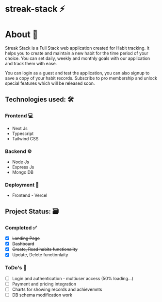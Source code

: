 # streak-stack :zap:

# About :scroll:
Streak Stack is a Full Stack web application created for Habit tracking. It helps you to create and maintain a new habit for the time period of your choice. You can set daily, weekly and monthly goals with our application and track them with ease. 

You can login as a guest and test the application, you can also signup to save a copy of your habit records. Subscribe to pro membership and unlock special features which will be released soon.

## Technologies used: :hammer_and_wrench:
### Frontend :computer:
- Next Js
- Typescript 
- Tailwind CSS

### Backend :gear:
- Node Js
- Express Js
- Mongo DB

### Deployment :incoming_envelope:
- Frontend - Vercel

## Project Status: :card_file_box:
### Completed :white_check_mark:
- [x] ~~Landing Page~~
- [x] ~~Dashboard~~
- [x] ~~Create, Read habits functionality~~
- [x] ~~Update, Delete functionlaity~~

### ToDo's :memo:
- [ ] Login and authentication - multiuser access (50% loading...)
- [ ] Payment and pricing integration
- [ ] Charts for showing records and achievemnts
- [ ] DB schema modification work

